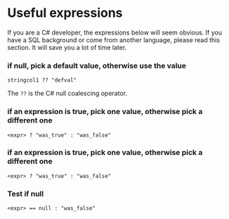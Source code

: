 # Useful expressions

If you are a C# developer, the expressions below will seem obvious. If you have a SQL background or come from another language, please read this section. It will save you a lot of time later.


### if null, pick a default value, otherwise use the value

```
stringcol1 ?? "defval"
```

The `??` is the C# null coalescing operator.

### if an expression is true, pick one value, otherwise pick a different one

```
<expr> ? "was_true" : "was_false"
```

### if an expression is true, pick one value, otherwise pick a different one

```
<expr> ? "was_true" : "was_false"
```

### Test if null

```
<expr> == null : "was_false"
```



















































































































































































































































































































































































































































































































































































































































































































































































































































































































































































































































































































































































































































































































































































































































































































































































































































































































































































































































































































